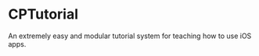 CPTutorial
==========

An extremely easy and modular tutorial system for teaching how to use iOS apps.
